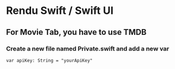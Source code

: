 # Rendu Swift / Swift UI

## For Movie Tab, you have to use TMDB
### Create a new file named **Private.swift** and add a new var
```
var apiKey: String = "yourApiKey"
